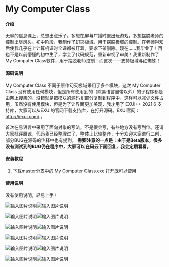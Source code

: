 # My Computer Class

#### 介绍
无聊的信息课上，总想出点乐子。多想在屏幕广播时退出玩游戏，多想摆脱老师的控制出尽风头。初中阶段，我制作了幻灭极域，用于摆脱极域的控制。在老师得知后使我几乎在上计算机课时全课都被盯着，要求下架删除。现在......我毕业了！再也不是以前懵懂的初中生了，学会了代码规范，重新审视了审美！我重新制作了My Computer Class软件，用于摆脱老师控制！而这次——支持极域与红蜘蛛！

#### 源码说明
My Computer Class 不同于原作幻灭极域采用了多个模块，这次 My Computer Class 没有使用任何模块，但是所有使用到的（除易语言自带以外）的子程序都是由网上搜集的，没错就是把模块的源码复部分复制到程序中，这样可以减少文件占用，虽然没有使用模块，但是为了让界面更加美观，我才用了 EXUI++ 2021.6 支持库，大家可以从EXUI的官网下载支持库，在打开源码。EXUI官网：http://iexui.com/ 。

首次在易语言中采用了面向对象的写法，不是很会写，有些地方没有写到位。还请大家批评原谅，代码我已经整理过了，整体上比较整齐，十分欢迎大家进行二创，部分BUG在源码的注释中也有提到。 **需要注意的一点是：由于是Beta版本，很多没有测试到的BUG仍在程序中，大家可以在码云下面回复，我会定期看看。** 


#### 安装教程

1.  下载master分支中的 My Computer Class.exe 打开既可以使用

#### 使用说明

没有使用说明，轻易上手！

![输入图片说明](https://images.gitee.com/uploads/images/2021/0705/095857_cf063721_5210553.png "屏幕截图.png")![输入图片说明](https://images.gitee.com/uploads/images/2021/0705/095857_93359492_5210553.png "屏幕截图.png")

![输入图片说明](https://images.gitee.com/uploads/images/2021/0705/100012_f402b3d9_5210553.png "屏幕截图.png")![输入图片说明](https://images.gitee.com/uploads/images/2021/0705/100011_fab01fa9_5210553.png "屏幕截图.png")

![输入图片说明](https://images.gitee.com/uploads/images/2021/0705/100022_05edfb8a_5210553.png "屏幕截图.png")![输入图片说明](https://images.gitee.com/uploads/images/2021/0705/100022_c312bf65_5210553.png "屏幕截图.png")

![输入图片说明](https://images.gitee.com/uploads/images/2021/0705/100036_82bd5ded_5210553.png "屏幕截图.png")![输入图片说明](https://images.gitee.com/uploads/images/2021/0705/100036_e78ccf55_5210553.png "屏幕截图.png")

![输入图片说明](https://images.gitee.com/uploads/images/2021/0705/100047_3e63efc8_5210553.png "屏幕截图.png")![输入图片说明](https://images.gitee.com/uploads/images/2021/0705/100047_7c53378e_5210553.png "屏幕截图.png")

![输入图片说明](https://images.gitee.com/uploads/images/2021/0705/100056_d804b0dc_5210553.png "屏幕截图.png")![输入图片说明](https://images.gitee.com/uploads/images/2021/0705/100056_4101ec91_5210553.png "屏幕截图.png")